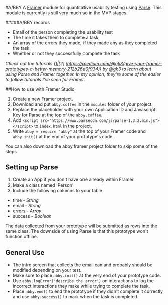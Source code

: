 #A/BBY
A [Framer](http://framerjs.com) module for quantitative usability testing using [Parse](http://parse.com). This module is currently is still very much so in the MVP stages.

#####A/BBY records
* Email of the person completing the usability test
* The time it takes them to complete a task
* An array of the errors they made, if they made any as they completed the task
* Whether or not they successfully complete the task

*Check out the tutorials ([1](https://medium.com/@gk3/using-parse-to-power-up-your-framer-prototypes-88cb87009d00)|[2] (https://medium.com/@gk3/give-your-framer-prototypes-a-better-memory-212b26e0f934)) by [@gk3](https://twitter.com/gk3) to learn about using Parse and Framer together. In my opinion, they're some of the easier to follow tutorials I've seen for Framer.*

##How to use with Framer Studio
1. Create a new Framer project.
2. Download and put `abby.coffee` in the `modules` folder of your project.
3. Replace the placeholder with your own Application ID and Javascript Key for [Parse](http://parse.com) at the top of the `abby.coffee`.
4. Add `<script src="https://www.parsecdn.com/js/parse-1.3.2.min.js"></script>` to `index.html` in the project.
5. Write `abby = require "abby"` at the top of your Framer code and `abby.init()` at the end of your prototype's code.

You can also download the abby.framer project folder to skip some of the steps

## Setting up Parse
1. Create an App if you don't have one already within Framer
2. Make a class named 'Person'
3. Include the following columns to your table
  * time - *String*
  * email - *String*
  * errors - *Array*
  * success - *Boolean*

The data collected from your prototype will be submitted as rows into the same class. The downside of using Parse is that this prototype won't function offline.

## General Use
* The intro screen that collects the email can and probably should be modified depending on your test.
* Make sure to place `abby.init()` at the very end of your prototype code.
* Use `abby.logError('describe the error')` on interactions to log the incorrect interactions they make while trying to complete the task.
* Place `abby.end()` to end the prototype if they didn't complete it correctly and use `abby.success()` to mark when the task is completed.




